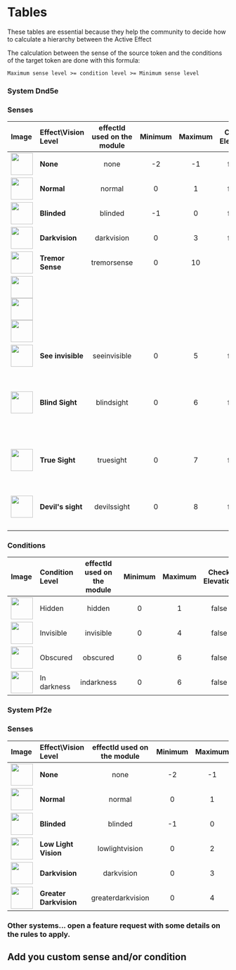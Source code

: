 # Tables

These tables are essential because they help the community to decide how to calculate a hierarchy between the Active Effect

The calculation between the sense of the source token and the conditions of the target token are done with this formula: 

`Maximum sense level >= condition level >= Minimum sense level`

### System Dnd5e

### Senses

| Image | Effect\Vision Level  | effectId used on the module | Minimum  | Maximum | Check Elevation | Condition |
|:------|:---------------------|:---------------------------:|:--------:|:-------:|:---------------:|:---------:|
|<img src="https://raw.githubusercontent.com/p4535992/conditional-visibility/main/src/icons/ae/light_01.jpg" alt="" style="height: 50px; width:50px;"/> | **None** | none | -2 | -1 | false | |
|<img src="https://raw.githubusercontent.com/p4535992/conditional-visibility/main/src/icons/ae/light_02.jpg" alt="" style="height: 50px; width:50px;"/> | **Normal** | normal | 0 | 1 | false | |
|<img src="https://raw.githubusercontent.com/p4535992/conditional-visibility/main/src/icons/ae/affliction_24.jpg" alt="" style="height: 50px; width:50px;"/> | **Blinded** | blinded | -1 | 0 | false | |
|<img src="https://raw.githubusercontent.com/p4535992/conditional-visibility/main/src/icons/ae/evil-eye-red-1.jpg" alt="" style="height: 50px; width:50px;"/> | **Darkvision** | darkvision | 0 | 3 | false | |
|<img src="https://raw.githubusercontent.com/p4535992/conditional-visibility/main/src/icons/ae/ice_15.jpg" alt="" style="height: 50px; width:50px;"/> | **Tremor Sense** | tremorsense | 0 | 10 | true | 
<img src="https://raw.githubusercontent.com/p4535992/conditional-visibility/main/src/icons/invisible.svg" alt="" style="height: 50px; width:50px;"/><img src="https://raw.githubusercontent.com/p4535992/conditional-visibility/main/src/icons/obscured.svg" alt="" style="height: 50px; width:50px;"/><img src="https://raw.githubusercontent.com/p4535992/conditional-visibility/main/src/icons/indarkness.svg" alt="" style="height: 50px; width:50px;"/> |
|<img src="https://raw.githubusercontent.com/p4535992/conditional-visibility/main/src/icons/ae/shadow_11.jpg" alt="" style="height: 50px; width:50px;"/> | **See invisible** | seeinvisible | 0 | 5 | false | <img src="https://raw.githubusercontent.com/p4535992/conditional-visibility/main/src/icons/invisible.svg" alt="" style="height: 50px; width:50px;"/> |
|<img src="https://raw.githubusercontent.com/p4535992/conditional-visibility/main/src/icons/ae/green_18.jpg" alt="" style="height: 50px; width:50px;"/> | **Blind Sight** | blindsight | 0 | 6 | false | <img src="https://raw.githubusercontent.com/p4535992/conditional-visibility/main/src/icons/invisible.svg" alt="" style="height: 50px; width:50px;"/> <img src="https://raw.githubusercontent.com/p4535992/conditional-visibility/main/src/icons/obscured.svg" alt="" style="height: 50px; width:50px;"/> <img src="https://raw.githubusercontent.com/p4535992/conditional-visibility/main/src/icons/indarkness.svg" alt="" style="height: 50px; width:50px;"/> |
|<img src="https://raw.githubusercontent.com/p4535992/conditional-visibility/main/src/icons/ae/emerald_11.jpg" alt="" style="height: 50px; width:50px;"/> | **True Sight** | truesight | 0 | 7 | false | <img src="https://raw.githubusercontent.com/p4535992/conditional-visibility/main/src/icons/invisible.svg" alt="" style="height: 50px; width:50px;"/> <img src="https://raw.githubusercontent.com/p4535992/conditional-visibility/main/src/icons/indarkness.svg" alt="" style="height: 50px; width:50px;"/> |
|<img src="https://raw.githubusercontent.com/p4535992/conditional-visibility/main/src/icons/ae/blue_17.jpg" alt="" style="height: 50px; width:50px;"/> | **Devil's sight** | devilssight | 0 | 8 | false | <img src="https://raw.githubusercontent.com/p4535992/conditional-visibility/main/src/icons/invisible.svg" alt="" style="height: 50px; width:50px;"/> <img src="https://raw.githubusercontent.com/p4535992/conditional-visibility/main/src/icons/indarkness.svg" alt="" style="height: 50px; width:50px;"/> |

### Conditions

| Image | Condition Level | effectId used on the module | Minimum  | Maximum | Check Elevation |
|:------|:----------------|:---------------------------:|:--------:|:-------:|:---------------:|
|<img src="https://raw.githubusercontent.com/p4535992/conditional-visibility/main/src/icons/hidden.svg" alt="" style="height: 50px; width:50px;"/> | Hidden | hidden | 0 | 1 | false |
|<img src="https://raw.githubusercontent.com/p4535992/conditional-visibility/main/src/icons/invisible.svg" alt="" style="height: 50px; width:50px;"/> | Invisible | invisible | 0 | 4 | false |
|<img src="https://raw.githubusercontent.com/p4535992/conditional-visibility/main/src/icons/obscured.svg" alt="" style="height: 50px; width:50px;"/> | Obscured | obscured | 0 | 6 | false |
|<img src="https://raw.githubusercontent.com/p4535992/conditional-visibility/main/src/icons/indarkness.svg" alt="" style="height: 50px; width:50px;"/> | In darkness | indarkness | 0 | 6 | false |

### System Pf2e

### Senses

| Image | Effect\Vision Level  | effectId used on the module | Minimum  | Maximum | Check Elevation | Condition |
|:------|:---------------------|:---------------------------:|:--------:|:-------:|:---------------:|:---------:|
|<img src="https://raw.githubusercontent.com/p4535992/conditional-visibility/main/src/icons/ae/light_01.jpg" alt="" style="height: 50px; width:50px;"/> | **None** | none  | -2 | -1 | false | |
|<img src="https://raw.githubusercontent.com/p4535992/conditional-visibility/main/src/icons/ae/light_02.jpg" alt="" style="height: 50px; width:50px;"/> | **Normal** | normal | 0 | 1 | false | |
|<img src="https://raw.githubusercontent.com/p4535992/conditional-visibility/main/src/icons/ae/affliction_24.jpg" alt="" style="height: 50px; width:50px;"/> | **Blinded** | blinded | -1 | 0 | false | |
|<img src="https://raw.githubusercontent.com/p4535992/conditional-visibility/main/src/icons/ae/violet_09.jpg" alt="" style="height: 50px; width:50px;"/> | **Low Light Vision** | lowlightvision | 0 | 2 | false | |
|<img src="https://raw.githubusercontent.com/p4535992/conditional-visibility/main/src/icons/ae/evil-eye-red-1.jpg" alt="" style="height: 50px; width:50px;"/> | **Darkvision** | darkvision | 0 | 3 | false | |
|<img src="https://raw.githubusercontent.com/p4535992/conditional-visibility/main/src/icons/ae/evil-eye-eerie-1.jpg" alt="" style="height: 50px; width:50px;"/> | **Greater Darkvision** | greaterdarkvision | 0 | 4 | false | |

### Other systems... open a feature request with some details on the rules to apply.

## Add you custom sense and/or condition


